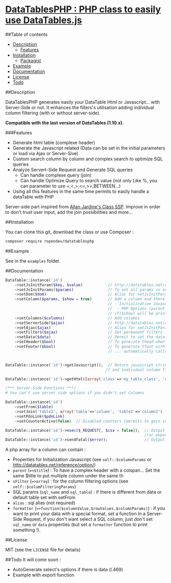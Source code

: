 [DataTablesPHP : PHP class to easily use DataTables.js](http://www.robin-d.fr/DataTablesPHP/)
================================================

##Table of contents
* [Description](#description)
    * [Features](#features)
* [Installation](#installation)
    * [Packagist](https://packagist.org/packages/ropendev/datatablesphp)
* [Example](#example)
* [Documentation](#documentation)
* [License](#license)
* [Todo](#todo)

##Description

DataTablesPHP generates easily your DataTable Html or Javascript... with Server-Side or not. It enhances the filters's utilisation adding individual column filtering (with or without server-side).

**Compatible with the last version of DataTables (1.10.x).**

###Features
* Generate html table (complexe header)
* Generate the Javascript related (Data can be set in the initial parameters or load via Ajax or Server-Sive)
* Custom search column by column and complex search to optimize SQL queries
* Analyze Servert-Side Request and Generate SQL queries
    * Can handle complexe query (join)
    * Can handle Optimize Query to search value (not only Like %, you can parameter to use =,<,>,<=,>=,BETWEEN...)
* Using all this features in the same time permits to easily handle a dataTable with PHP

Server-side part inspired from [Allan Jardine's Class SSP](https://github.com/DataTables/DataTables/blob/master/examples/server_side/scripts/ssp.class.php). Improve in order to don't trust user input, add the join possibilities and more...

##Installation

You can clone this git, download the class or use Composer :
```bash
composer require ropendev/datatablesphp
```

##Example

See in the `examples` folder.

##Documentation
```php
DataTable::instance('id')
    ->setJsInitParam($key, $value)           // http://datatables.net/reference/option/
    ->setJsInitParams($params)               // To set all params in one time
    ->setDom($dom)                           // Alias for setJsInitParameter('dom', $dom)
    ->setColumn($params, $show = true)       // Add a column and there options to the table:
                                             // - Initialization Javascript Options (see the doc : DataTables.net > Refererences > Column)
                                             //  - PHP Options (parent for complexe header, sFilter, sql_table, sqlFilter... see l.169)
                                             // if($show) will be printed in the table else will only be load via ajax
    ->setColumns($columns)                   // Add columns
    ->setServerSide($ajax)                   // http://datatables.net/reference/option/ajax
    ->setAjax($ajax)                         // Alias for setJsInitParameter('ajax', $ajax)
    ->setFilters($ajax)                      // Set permanent filters for sql queries (where)
    ->setData($data)                         // Permit to set the data in the DataTables Javascript Initialization.
    ->setHeader($bool)                       // To generate thead when you will call getHtml
    ->setFooter($bool)                       // To generate tfoot with th empty when you will call getHtml.
                                             // ... automatically called if you have set individual column filters


DataTable::instance('id')->getJavascript();  // Return javascript string. It is not embeding JS Files from DataTables.js... only it activation
                                            // and individual column filtering stuff

DataTable::instance('id')->getHtml([array('class'=>'my_table_class', 'data-nuclear'=>'bomb')]);        // Return html table in a string

/*** Server-Side Functions ***/
# You can't use server side options if you didn't set Columns

DataTable::instance('id')
    ->setFrom($table)                                                                                                 // Name of the table to query
    ->setJoin('table2', array('table'=>'column', 'table2'=>'column2') [, $join = 'LEFT JOIN', $duplicate = false])    // Table to join
    ->setPdoLink($pdoLink)                                                                                            // Add PHP PDO class link
    ->setCounterActive(false)  // Disabled counters (permits to gain in performanche, think to change your infoFiltered)

DataTable::instance('id')->exec($_REQUEST[, $csv = false]);  // Output the json results
                                                             //or export to csv format (use setInitFilter before if you use Individual column Filters)
DataTable::instance('id')->sendFatal($error);                // Output an error
```

A php array for a column can contain :
* Properties for Initialization Javascript (see `self::$columnParams` or http://datatables.net/reference/option/)
* `parent` (`=>$title`) : To have a complex header with a colspan... Set the same $title to put multiple column under the same th
* `sFilter` (`=>array`) : for the column filtering options (see `self::$columFilteringParams`)
* SQL params (`sql_name` and `sql_table`) : if there is different from data or default table set with setFrom
* `alias` : sql alias (not required)
* `formatter` (`=>function($columnValue,$rowValues,$columnParams)`) : if you want to print your data with a special format, set a function
In a Server-Side Request, if you don't want select a SQL column, just don't set `sql_name` or `data` properties (but set a `formatter` function to print something !).

##License

MIT (see the `LICENSE` file for details)

##Todo
It will come soon :
* AutoGenerate select's options if there is data (l.469)
* Example with export function

